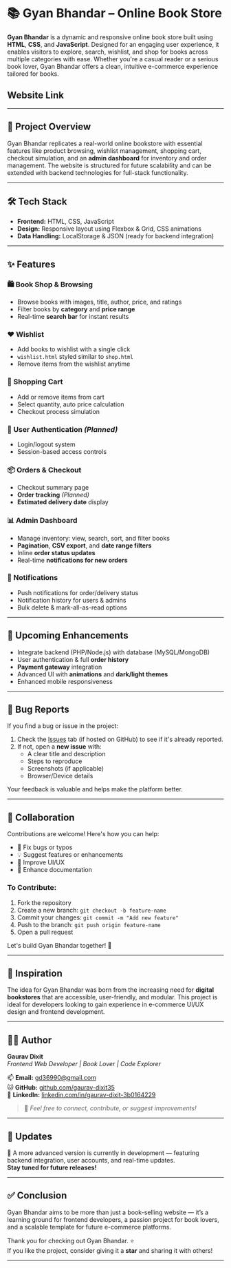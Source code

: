 # 📚 Gyan Bhandar – Online Book Store

**Gyan Bhandar** is a dynamic and responsive online book store built using **HTML**, **CSS**, and **JavaScript**. Designed for an engaging user experience, it enables visitors to explore, search, wishlist, and shop for books across multiple categories with ease. Whether you're a casual reader or a serious book lover, Gyan Bhandar offers a clean, intuitive e-commerce experience tailored for books.

## Website Link

---

## 🚀 Project Overview

Gyan Bhandar replicates a real-world online bookstore with essential features like product browsing, wishlist management, shopping cart, checkout simulation, and an **admin dashboard** for inventory and order management. The website is structured for future scalability and can be extended with backend technologies for full-stack functionality.

---

## 🛠️ Tech Stack

- **Frontend:** HTML, CSS, JavaScript  
- **Design:** Responsive layout using Flexbox & Grid, CSS animations  
- **Data Handling:** LocalStorage & JSON (ready for backend integration)

---

## ✨ Features

### 🛍️ Book Shop & Browsing
- Browse books with images, title, author, price, and ratings  
- Filter books by **category** and **price range**  
- Real-time **search bar** for instant results  

### ❤️ Wishlist
- Add books to wishlist with a single click  
- `wishlist.html` styled similar to `shop.html`  
- Remove items from the wishlist anytime  

### 🛒 Shopping Cart
- Add or remove items from cart  
- Select quantity, auto price calculation  
- Checkout process simulation  

### 🔐 User Authentication *(Planned)*
- Login/logout system  
- Session-based access controls  

### 📦 Orders & Checkout
- Checkout summary page  
- **Order tracking** *(Planned)*  
- **Estimated delivery date** display  

### 📊 Admin Dashboard
- Manage inventory: view, search, sort, and filter books  
- **Pagination**, **CSV export**, and **date range filters**  
- Inline **order status updates**  
- Real-time **notifications for new orders**  

### 🔔 Notifications
- Push notifications for order/delivery status  
- Notification history for users & admins  
- Bulk delete & mark-all-as-read options  

---

## 🧩 Upcoming Enhancements

- Integrate backend (PHP/Node.js) with database (MySQL/MongoDB)  
- User authentication & full **order history**  
- **Payment gateway** integration  
- Advanced UI with **animations** and **dark/light themes**  
- Enhanced mobile responsiveness  

---

## 🐞 Bug Reports

If you find a bug or issue in the project:

1. Check the [Issues](https://github.com/gaurav-dixit35/gyan-bhandar/issues) tab (if hosted on GitHub) to see if it's already reported.
2. If not, open a **new issue** with:
   - A clear title and description
   - Steps to reproduce
   - Screenshots (if applicable)
   - Browser/Device details

Your feedback is valuable and helps make the platform better.

---

## 🤝 Collaboration

Contributions are welcome! Here's how you can help:

- 🔧 Fix bugs or typos  
- 💡 Suggest features or enhancements  
- 🎨 Improve UI/UX  
- 📄 Enhance documentation  

### To Contribute:

1. Fork the repository  
2. Create a new branch: `git checkout -b feature-name`  
3. Commit your changes: `git commit -m "Add new feature"`  
4. Push to the branch: `git push origin feature-name`  
5. Open a pull request

Let's build Gyan Bhandar together! 🚀

---

## 🧠 Inspiration

The idea for Gyan Bhandar was born from the increasing need for **digital bookstores** that are accessible, user-friendly, and modular. This project is ideal for developers looking to gain experience in e-commerce UI/UX design and frontend development.

---

## 👨‍💻 Author

**Gaurav Dixit**  
*Frontend Web Developer | Book Lover | Code Explorer*  

📫 **Email:** gd36990@gmail.com  
🐱 **GitHub:** [github.com/gaurav-dixit35](https://github.com/gaurav-dixit35)  
🔗 **LinkedIn:** [linkedin.com/in/gaurav-dixit-3b0164229]([https://www.linkedin.com/in/gaurav-dixit-3b0164229/])

> 💬 *Feel free to connect, contribute, or suggest improvements!*

---

## 📢 Updates

🚧 A more advanced version is currently in development — featuring backend integration, user accounts, and real-time updates.  
**Stay tuned for future releases!**

---

## ✅ Conclusion

Gyan Bhandar aims to be more than just a book-selling website — it’s a learning ground for frontend developers, a passion project for book lovers, and a scalable template for future e-commerce platforms.

Thank you for checking out Gyan Bhandar. ⭐  
If you like the project, consider giving it a **star** and sharing it with others!

---

